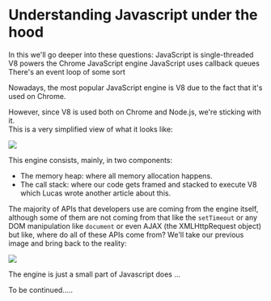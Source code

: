 # Understanding Javascript under the hood

In this we'll go deeper into these questions:
JavaScript is single-threaded
V8 powers the Chrome JavaScript engine
JavaScript uses callback queues
There's an event loop of some sort

Nowadays, the most popular JavaScript engine is V8 due to the fact that it's used on Chrome.

However, since V8 is used both on Chrome and Node.js, we're sticking with it.<br> This is a very simplified view of what it looks like:

<img src="https://res.cloudinary.com/practicaldev/image/fetch/s--M1-XdaOR--/c_limit%2Cf_auto%2Cfl_progressive%2Cq_auto%2Cw_880/https://github.com/khaosdoctor/my-notes/raw/master/node/assets/v8-simplified.png"/>

This engine consists, mainly, in two components:

<ul>
<li>The memory heap: where all memory allocation happens.</li>
<li>The call stack: where our code gets framed and stacked to execute V8
which Lucas wrote another article about this.</li>
</ul>

The majority of APIs that developers use are coming from the engine itself, although some of them are not coming from that like the `setTimeout` or any DOM manipulation like `document` or even AJAX (the XMLHttpRequest object) but like, where do all of these APIs come from? We'll take our previous image and bring back to the reality:

<img src="https://res.cloudinary.com/practicaldev/image/fetch/s--eVmWSWwq--/c_limit%2Cf_auto%2Cfl_progressive%2Cq_auto%2Cw_880/https://github.com/khaosdoctor/my-notes/raw/master/node/assets/v8-real.png"/>

The engine is just a small part of Javascript does ...


To be continued.....

